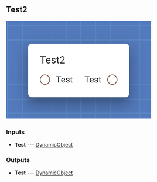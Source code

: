 ## Test2

![Test2](assets/img/cards/test2.png)




### Inputs


* **Test** --- [DynamicObject](types/DynamicObject.html)

  





### Outputs


* **Test** --- [DynamicObject](types/DynamicObject.html)

  




